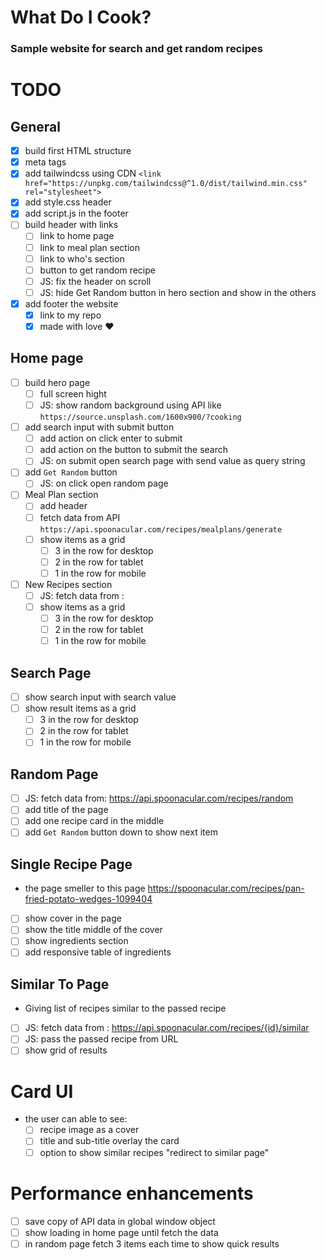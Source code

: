 # What Do I Cook?

### Sample website for search and get random recipes

# TODO

## General

- [x] build first HTML structure
- [x] meta tags
- [x] add tailwindcss using CDN `<link href="https://unpkg.com/tailwindcss@^1.0/dist/tailwind.min.css" rel="stylesheet">`
- [x] add style.css header
- [x] add script.js in the footer
- [ ] build header with links
  - [ ] link to home page
  - [ ] link to meal plan section
  - [ ] link to who's section
  - [ ] button to get random recipe
  - [ ] JS: fix the header on scroll
  - [ ] JS: hide Get Random button in hero section and show in the others
- [x] add footer the website
  - [x] link to my repo
  - [x] made with love ♥️

## Home page

- [ ] build hero page
  - [ ] full screen hight
  - [ ] JS: show random background using API like `https://source.unsplash.com/1600x900/?cooking`
- [ ] add search input with submit button
  - [ ] add action on click enter to submit
  - [ ] add action on the button to submit the search
  - [ ] JS: on submit open search page with send value as query string
- [ ] add `Get Random` button
  - [ ] JS: on click open random page
- [ ] Meal Plan section
  - [ ] add header
  - [ ] fetch data from API `https://api.spoonacular.com/recipes/mealplans/generate`
  - [ ] show items as a grid
    - [ ] 3 in the row for desktop
    - [ ] 2 in the row for tablet
    - [ ] 1 in the row for mobile
- [ ] New Recipes section
  - [ ] JS: fetch data from :
  - [ ] show items as a grid
    - [ ] 3 in the row for desktop
    - [ ] 2 in the row for tablet
    - [ ] 1 in the row for mobile

## Search Page

- [ ] show search input with search value
- [ ] show result items as a grid
  - [ ] 3 in the row for desktop
  - [ ] 2 in the row for tablet
  - [ ] 1 in the row for mobile

## Random Page

- [ ] JS: fetch data from: https://api.spoonacular.com/recipes/random
- [ ] add title of the page
- [ ] add one recipe card in the middle
- [ ] add `Get Random` button down to show next item

## Single Recipe Page

- the page smeller to this page https://spoonacular.com/recipes/pan-fried-potato-wedges-1099404

- [ ] show cover in the page
- [ ] show the title middle of the cover
- [ ] show ingredients section
- [ ] add responsive table of ingredients

## Similar To Page

- Giving list of recipes similar to the passed recipe

- [ ] JS: fetch data from : https://api.spoonacular.com/recipes/{id}/similar
- [ ] JS: pass the passed recipe from URL
- [ ] show grid of results

# Card UI

- the user can able to see:
  - [ ] recipe image as a cover
  - [ ] title and sub-title overlay the card
  - [ ] option to show similar recipes "redirect to similar page"

# Performance enhancements

- [ ] save copy of API data in global window object
- [ ] show loading in home page until fetch the data
- [ ] in random page fetch 3 items each time to show quick results
